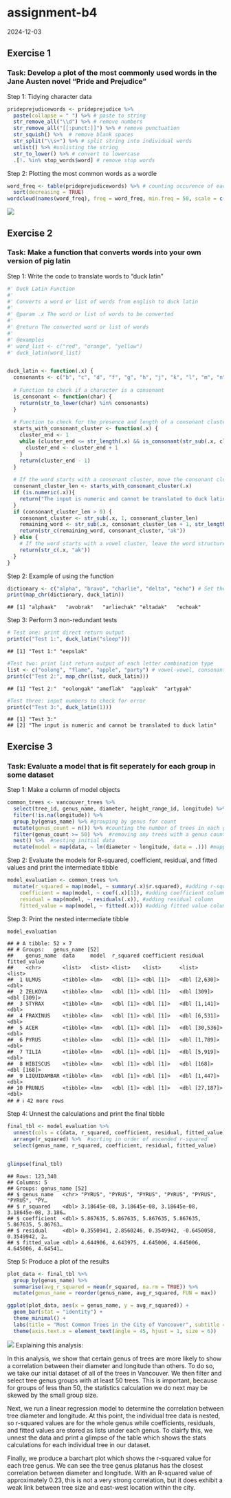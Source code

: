 assignment-b4
================
2024-12-03

## Exercise 1

### Task: Develop a plot of the most commonly used words in the Jane Austen novel “Pride and Prejudice”

Step 1: Tidying character data

``` r
prideprejudicewords <- prideprejudice %>% 
  paste(collapse = " ") %>% # paste to string
  str_remove_all("\\d") %>% # remove numbers 
  str_remove_all("[[:punct:]]") %>% # remove punctuation
  str_squish() %>%  # remove blank spaces
  str_split("\\s+") %>% # split string into individual words
  unlist() %>% #unlisting the string
  str_to_lower() %>% # convert to lowercase
  .[!. %in% stop_words$word] # remove stop words
```

Step 2: Plotting the most common words as a wordle

``` r
word_freq <- table(prideprejudicewords) %>% # counting occurence of each word
  sort(decreasing = TRUE)
wordcloud(names(word_freq), freq = word_freq, min.freq = 50, scale = c(3, 1)) # plotting wordcloud based on frequency
```

![](assignment-b4_files/figure-gfm/unnamed-chunk-2-1.png)<!-- -->

## Exercise 2

### Task: Make a function that converts words into your own version of pig latin

Step 1: Write the code to translate words to “duck latin”

``` r
#' Duck Latin Function
#'
#' Converts a word or list of words from english to duck latin
#'
#' @param .x The word or list of words to be converted
#'
#' @return The converted word or list of words
#'
#' @examples
#' word_list <- c("red", "orange", "yellow")
#' duck_latin(word_list)


duck_latin <- function(.x) {
  consonants <- c("b", "c", "d", "f", "g", "h", "j", "k", "l", "m", "n", "p", "q", "r", "s", "t", "v", "w", "x", "y", "z")
  
  # Function to check if a character is a consonant
  is_consonant <- function(char) {
    return(str_to_lower(char) %in% consonants)
  }
  
  # Function to check for the presence and length of a consonant cluster at the front
  starts_with_consonant_cluster <- function(.x) {
    cluster_end <- 1
    while (cluster_end <= str_length(.x) && is_consonant(str_sub(.x, cluster_end, cluster_end))) {
      cluster_end <- cluster_end + 1
    }
    return(cluster_end - 1)
  }
  
  # If the word starts with a consonant cluster, move the consonant cluster to the end and append "ak"
  consonant_cluster_len <- starts_with_consonant_cluster(.x)
  if (is.numeric(.x)){
    return("The input is numeric and cannot be translated to duck latin")
  }
  if (consonant_cluster_len > 0) {
    consonant_cluster <- str_sub(.x, 1, consonant_cluster_len)
    remaining_word <- str_sub(.x, consonant_cluster_len + 1, str_length(.x))
    return(str_c(remaining_word, consonant_cluster, "ak"))
  } else {
    # If the word starts with a vowel cluster, leave the word structure and append "ak" to the end
    return(str_c(.x, "ak"))
  }
}
```

Step 2: Example of using the function

``` r
dictionary <- c("alpha", "bravo", "charlie", "delta", "echo") # Set the list of words to translate
print(map_chr(dictionary, duck_latin))
```

    ## [1] "alphaak"   "avobrak"   "arliechak" "eltadak"   "echoak"

Step 3: Perform 3 non-redundant tests

``` r
# Test one: print direct return output
print(c("Test 1:", duck_latin("sleep")))
```

    ## [1] "Test 1:" "eepslak"

``` r
#Test two: print list return output of each letter combination type
list <- c("oolong", "flame", "apple", "party") # vowel-vowel, consonant-consonant, vowel-consonant, and consonant-vowel
print(c("Test 2:", map_chr(list, duck_latin)))
```

    ## [1] "Test 2:"  "oolongak" "ameflak"  "appleak"  "artypak"

``` r
#Test three: input numbers to check for error
print(c("Test 3:", duck_latin(1)))
```

    ## [1] "Test 3:"                                                    
    ## [2] "The input is numeric and cannot be translated to duck latin"

## Exercise 3

### Task: Evaluate a model that is fit seperately for each group in some dataset

Step 1: Make a column of model objects

``` r
common_trees <- vancouver_trees %>%
  select(tree_id, genus_name, diameter, height_range_id, longitude) %>% #selecting columns that will be used
  filter(!is.na(longitude)) %>% 
  group_by(genus_name) %>% #grouping by genus for count
  mutate(genus_count = n()) %>% #counting the number of trees in each genus
  filter(genus_count >= 50) %>%  #removing any trees with a genus count less than 50
  nest() %>%  #nesting initial data
  mutate(model = map(data, ~ lm(diameter ~ longitude, data = .))) #mapping linear regression model of diameter and longitude
```

Step 2: Evaluate the models for R-squared, coefficient, residual, and
fitted values and print the intermediate tibble

``` r
model_evaluation <- common_trees %>%
  mutate(r_squared = map(model, ~ summary(.x)$r.squared), #adding r-squared column
    coefficient = map(model, ~ coef(.x)[1]), #adding coefficient column
    residual = map(model, ~ residuals(.x)), #adding residual column
    fitted_value = map(model, ~ fitted(.x))) #adding fitted value column
```

Step 3: Print the nested intermediate tibble

``` r
model_evaluation
```

    ## # A tibble: 52 × 7
    ## # Groups:   genus_name [52]
    ##    genus_name  data     model  r_squared coefficient residual       fitted_value
    ##    <chr>       <list>   <list> <list>    <list>      <list>         <list>      
    ##  1 ULMUS       <tibble> <lm>   <dbl [1]> <dbl [1]>   <dbl [2,630]>  <dbl>       
    ##  2 ZELKOVA     <tibble> <lm>   <dbl [1]> <dbl [1]>   <dbl [309]>    <dbl [309]> 
    ##  3 STYRAX      <tibble> <lm>   <dbl [1]> <dbl [1]>   <dbl [1,141]>  <dbl>       
    ##  4 FRAXINUS    <tibble> <lm>   <dbl [1]> <dbl [1]>   <dbl [6,531]>  <dbl>       
    ##  5 ACER        <tibble> <lm>   <dbl [1]> <dbl [1]>   <dbl [30,536]> <dbl>       
    ##  6 PYRUS       <tibble> <lm>   <dbl [1]> <dbl [1]>   <dbl [1,789]>  <dbl>       
    ##  7 TILIA       <tibble> <lm>   <dbl [1]> <dbl [1]>   <dbl [5,919]>  <dbl>       
    ##  8 HIBISCUS    <tibble> <lm>   <dbl [1]> <dbl [1]>   <dbl [168]>    <dbl [168]> 
    ##  9 LIQUIDAMBAR <tibble> <lm>   <dbl [1]> <dbl [1]>   <dbl [1,447]>  <dbl>       
    ## 10 PRUNUS      <tibble> <lm>   <dbl [1]> <dbl [1]>   <dbl [27,187]> <dbl>       
    ## # ℹ 42 more rows

Step 4: Unnest the calculations and print the final tibble

``` r
final_tbl <- model_evaluation %>% 
  unnest(cols = c(data, r_squared, coefficient, residual, fitted_value)) %>% #unnesting columns
  arrange(r_squared) %>%  #sorting in order of ascended r-squared
  select(genus_name, r_squared, coefficient, residual, fitted_value)


glimpse(final_tbl)
```

    ## Rows: 123,340
    ## Columns: 5
    ## Groups: genus_name [52]
    ## $ genus_name   <chr> "PYRUS", "PYRUS", "PYRUS", "PYRUS", "PYRUS", "PYRUS", "PY…
    ## $ r_squared    <dbl> 3.18645e-08, 3.18645e-08, 3.18645e-08, 3.18645e-08, 3.186…
    ## $ coefficient  <dbl> 5.867635, 5.867635, 5.867635, 5.867635, 5.867635, 5.86763…
    ## $ residual     <dbl> 0.3550941, 2.8560246, 0.3549942, -0.6450058, 0.3549942, 2…
    ## $ fitted_value <dbl> 4.644906, 4.643975, 4.645006, 4.645006, 4.645006, 4.64541…

Step 5: Produce a plot of the results

``` r
plot_data <- final_tbl %>%
  group_by(genus_name) %>%
  summarise(avg_r_squared = mean(r_squared, na.rm = TRUE)) %>%
  mutate(genus_name = reorder(genus_name, avg_r_squared, FUN = max))

ggplot(plot_data, aes(x = genus_name, y = avg_r_squared)) +
  geom_bar(stat = "identity") +
  theme_minimal() +
  labs(title = "Most Common Trees in the City of Vancouver", subtitle = "Correlation between tree diameter and longitude", x = "Tree Genus", y = "R-squared Correlation") +
  theme(axis.text.x = element_text(angle = 45, hjust = 1, size = 6))
```

![](assignment-b4_files/figure-gfm/unnamed-chunk-10-1.png)<!-- -->
Explaining this analysis:

In this analysis, we show that certain genus of trees are more likely to
show a correlation between their diameter and longitude than others. To
do so, we take our initial dataset of all of the trees in Vancouver. We
then filter and select tree genus groups with at least 50 trees. This is
important, because for groups of less than 50, the statistics
calculation we do next may be skewed by the small group size.

Next, we run a linear regression model to determine the correlation
between tree diameter and longitude. At this point, the individual tree
data is nested, so r-squared values are for the whole genus while
coefficients, residuals, and fitted values are stored as lists under
each genus. To clairfy this, we unnest the data and print a glimpse of
the table which shows the stats calculations for each individual tree in
our dataset.

Finally, we produce a barchart plot which shows the r-squared value for
each tree genus. We can see the tree genus platanus has the closest
correlation between diameter and longitude. With an R-squared value of
approximately 0.23, this is not a very strong correlation, but it does
exhibit a weak link between tree size and east-west location within the
city.

